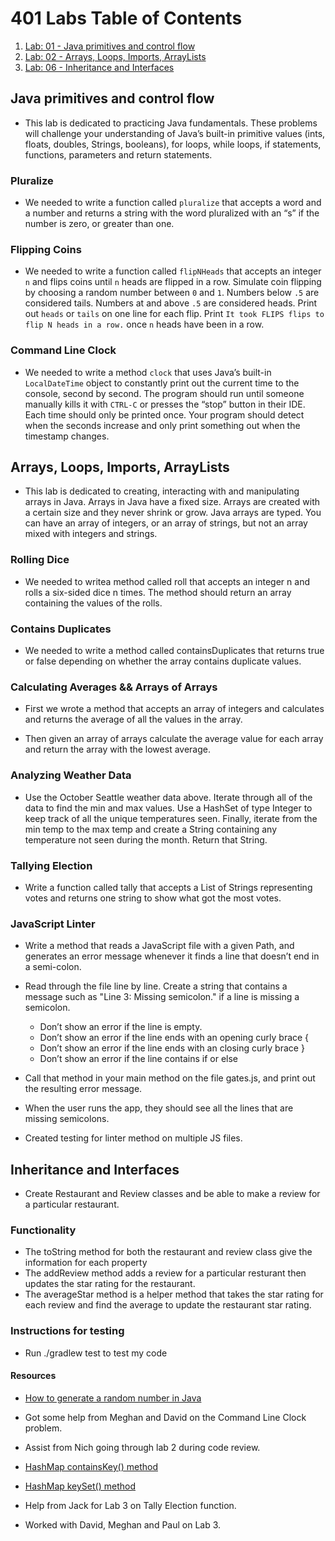 # 401 Labs Table of Contents

1. [Lab: 01 - Java primitives and control flow](#Java-primitive-and-control-flow)
2. [Lab: 02 - Arrays, Loops, Imports, ArrayLists](#Arrays,-Loops,-Imports,-ArrayLists)
3. [Lab: 06 - Inheritance and Interfaces](#Inheritance-and-Interfaces)

## Java primitives and control flow

- This lab is dedicated to practicing Java fundamentals. These problems will challenge your understanding of Java’s built-in primitive values (ints, floats, doubles, Strings, booleans), for loops, while loops, if statements, functions, parameters and return statements.

### Pluralize

- We needed to write a function called ```pluralize``` that accepts a word and a number and returns a string with the word pluralized with an “s” if the number is zero, or greater than one.

### Flipping Coins

- We needed to write a function called ```flipNHeads``` that accepts an integer ```n``` and flips coins until ```n``` heads are flipped in a row. Simulate coin flipping by choosing a random number between ```0``` and ```1```. Numbers below ```.5``` are considered tails. Numbers at and above ```.5``` are considered heads. Print out ```heads``` or ```tails``` on one line for each flip. Print ```It took FLIPS flips to flip N heads in a row.``` once ```n``` heads have been in a row.

### Command Line Clock

- We needed to write a method ```clock``` that uses Java’s built-in ```LocalDateTime``` object to constantly print out the current time to the console, second by second. The program should run until someone manually kills it with ```CTRL-C``` or presses the “stop” button in their IDE. Each time should only be printed once. Your program should detect when the seconds increase and only print something out when the timestamp changes.

## Arrays, Loops, Imports, ArrayLists

- This lab is dedicated to creating, interacting with and manipulating arrays in Java. Arrays in Java have a fixed size. Arrays are created with a certain size and they never shrink or grow. Java arrays are typed. You can have an array of integers, or an array of strings, but not an array mixed with integers and strings.

### Rolling Dice

- We needed to writea method called roll that accepts an integer n and rolls a six-sided dice n times. The method should return an array containing the values of the rolls.

### Contains Duplicates

- We needed to write a method called containsDuplicates that returns true or false depending on whether the array contains duplicate values.

### Calculating Averages && Arrays of Arrays

- First we wrote a method that accepts an array of integers and calculates and returns the average of all the values in the array.

- Then given an array of arrays calculate the average value for each array and return the array with the lowest average.

### Analyzing Weather Data

- Use the October Seattle weather data above. Iterate through all of the data to find the min and max values. Use a HashSet of type Integer to keep track of all the unique temperatures seen. Finally, iterate from the min temp to the max temp and create a String containing any temperature not seen during the month. Return that String.

### Tallying Election

- Write a function called tally that accepts a List of Strings representing votes and returns one string to show what got the most votes.

### JavaScript Linter

- Write a method that reads a JavaScript file with a given Path, and generates an error message whenever it finds a line that doesn’t end in a semi-colon.

- Read through the file line by line. Create a string that contains a message such as "Line 3: Missing semicolon." if a line is missing a semicolon.
  - Don’t show an error if the line is empty.
  - Don’t show an error if the line ends with an opening curly brace {
  - Don’t show an error if the line ends with an closing curly brace }
  - Don’t show an error if the line contains if or else
- Call that method in your main method on the file gates.js, and print out the resulting error message.
- When the user runs the app, they should see all the lines that are missing semicolons.
- Created testing for linter method on multiple JS files.

## Inheritance and Interfaces

- Create Restaurant and Review classes and be able to make a review for a particular restaurant.

### Functionality

- The toString method for both the restaurant and review class give the information for each property
- The addReview method adds a review for a particular resturant then updates the star rating for the restaurant.
- The averageStar method is a helper method that takes the star rating for each review and find the average to update the restaurant star rating.

### Instructions for testing

- Run ./gradlew test to test my code

#### Resources

- [How to generate a random number in Java](https://www.educative.io/edpresso/how-to-generate-random-numbers-in-java)

- Got some help from Meghan and David on the Command Line Clock problem.

- Assist from Nich going through lab 2 during code review.

- [HashMap containsKey() method](https://www.geeksforgeeks.org/hashmap-containskey-method-in-java/)

- [HashMap keySet() method](https://www.geeksforgeeks.org/hashmap-keyset-method-in-java/)

- Help from Jack for Lab 3 on Tally Election function.

- Worked with David, Meghan and Paul on Lab 3.

